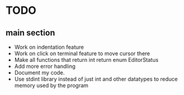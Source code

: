 # TODO

## main section

- Work on indentation feature
- Work on click on terminal feature to move cursor there
- Make all functions that return int return enum EditorStatus
- Add more error handling
- Document my code.
- Use stdint library instead of just int and other datatypes to reduce memory used by the program